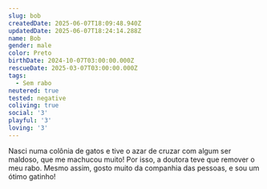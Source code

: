 ```yaml
---
slug: bob
createdDate: 2025-06-07T18:09:48.940Z
updatedDate: 2025-06-07T18:24:14.288Z
name: Bob
gender: male
color: Preto
birthDate: 2024-10-07T03:00:00.000Z
rescueDate: 2025-03-07T03:00:00.000Z
tags:
  - Sem rabo
neutered: true
tested: negative
coliving: true
social: '3'
playful: '3'
loving: '3'
---
```


Nasci numa colônia de gatos e tive o azar de cruzar com algum ser maldoso, que me machucou muito! Por isso, a doutora teve que remover o meu rabo. Mesmo assim, gosto muito da companhia das pessoas, e sou um ótimo gatinho!
